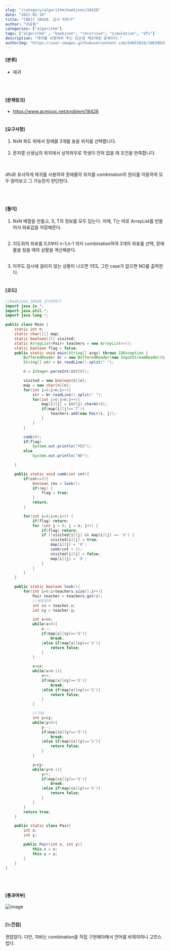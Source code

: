 ```yaml
---
slug: "/category/algorithm/baekjoon/18428"
date: "2021-02-10"
title: "[BOJ] 18428. 감시 피하기"
author: "이효동"
categories: ["algorithm"]
tags: ["algorithm" , "baekjoon", "recursive", "simulation", "dfs"]
description: "재귀를 이용하여 푸는 단순한 백트래킹 문제이다."
authorImg: "https://user-images.githubusercontent.com/54053016/106390261-d4693200-642a-11eb-8ac8-eb8203cf74b9.png"
---
```



#### [분류]
- 재귀


<br><br>

#### [문제링크]
- https://www.acmicpc.net/problem/18428
<br><br>


#### [요구사항]

1. NxN 복도 위에서 장애물 3개를 놓을 위치를 선택합니다.<br><br> 
2. 문자열 선생님의 위치에서 상하좌우로 학생이 전혀 없을 때 조건을 만족합니다.<br><br>

<br>
dfs와 유사하게 재귀를 사용하여 장애물의 위치를 combination의 원리를 이용하여 모두 알아보고 그 가능한지 판단한다.

<br>


<br><br>

#### [풀이]

1. NxN 배열을 만들고, S, T의 정보를 모두 담는다. 이때, T는 따로 ArrayList를 만들어서 좌표값을 저장해준다.<br><br>

2. 지도위의 좌표를 0,0부터 n-1,n-1 까지 combination하여 3개의 좌표를 선택, 장애물을 뒀을 때의 상황을 계산해본다.<br><br>

3. 아무도 감시에 걸리지 않는 상황이 나오면 YES, 그런 case가 없으면 NO를 출력한다.<br><br>

#### [코드]
```java
//beakjoon_18428_감시피하기
import java.io.*;
import java.util.*;
import java.lang.*;

public class Main {
    static int n;
    static char[][] map;
    static boolean[][] visited;
    static ArrayList<Pair> teachers = new ArrayList<>();
    static boolean flag = false;
    public static void main(String[] args) throws IOException {
        BufferedReader br = new BufferedReader(new InputStreamReader(System.in));
        String[] str = br.readLine().split(" ");

        n = Integer.parseInt(str[0]);

        visited = new boolean[n][n];
        map = new char[n][n];
        for(int i=0;i<n;i++){
            str = br.readLine().split(" ");
            for(int j=0;j<n;j++){
                map[i][j] = str[j].charAt(0);
                if(map[i][j]=='T'){
                    teachers.add(new Pair(i, j));
                }
            }
        }

        comb(0);
        if(flag)
            System.out.println("YES");
        else
            System.out.println("NO");

    }

    public static void comb(int cnt){
        if(cnt>=3){
            boolean res = look();
            if(res) {
                flag = true;
            }
            return;
        }

        for(int i=0;i<n;i++) {
            if(flag) return;
            for (int j = 0; j < n; j++) {
                if(flag) return;
                if (!visited[i][j] && map[i][j] == 'X') {
                    visited[i][j] = true;
                    map[i][j] = 'O';
                    comb(cnt + 1);
                    visited[i][j] = false;
                    map[i][j] = 'X';
                }
            }
        }
    }

    public static boolean look(){
        for(int i=0;i<teachers.size();i++){
            Pair teacher = teachers.get(i);
            //세로먼저
            int cx = teacher.x;
            int cy = teacher.y;

            int x=cx;
            while(x>0){
                x--;
                if(map[x][cy]=='O'){
                    break;
                }else if(map[x][cy]=='S'){
                    return false;
                }
            }

            x=cx;
            while(x<n-1){
                x++;
                if(map[x][cy]=='O'){
                    break;
                }else if(map[x][cy]=='S'){
                    return false;
                }
            }

            //가로
            int y=cy;
            while(y>0){
                y--;
                if(map[cx][y]=='O'){
                    break;
                }else if(map[cx][y]=='S'){
                    return false;
                }
            }

            y=cy;
            while(y<n-1){
                y++;
                if(map[cx][y]=='O'){
                    break;
                }else if(map[cx][y]=='S'){
                    return false;
                }
            }
        }
        return true;
    }

    public static class Pair{
        int x;
        int y;

        public Pair(int x, int y){
            this.x = x;
            this.y = y;
        }
    }
}
```
<br><br>

#### [통과여부]
![image](https://user-images.githubusercontent.com/54053016/107478155-5b04d880-6bbc-11eb-9df4-f95963e9d235.png)
<br><br>

#### [느낀점]
괜찮았다. 다만, 자바는 combination을 직접 구현해야해서 언어를 바꿔야하나 고민스럽다.